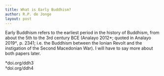 ```yaml
---
title: What is Early Buddhism?
author: R.P. de Jonge
layout: post
---
```

<p>Early Buddhism refers to the earliest period in the history of Buddhism, from about the 5th to the 3rd century BCE (Analayo 2012*;
quoted in Analayo 2019†, p. 2341; i.e. the Buddhism between the Ionian Revolt and the instigation of the Second Macedonian War). I will have to say more about both papers later.</p>

*doi.org/ddh3 <br>
†doi.org/ddh4
